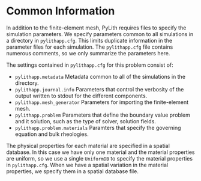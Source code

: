 # Common Information

In addition to the finite-element mesh, PyLith requires files to specify the simulation parameters.
We specify parameters common to all simulations in a directory in `pylithapp.cfg`.
This limits duplicate information in the parameter files for each simulation.
The `pylithapp.cfg` file contains numerous comments, so we only summarize the parameters here.

The settings contained in `pylithapp.cfg` for this problem consist of:

* `pylithapp.metadata` Metadata common to all of the simulations in the directory.
* `pylithapp.journal.info` Parameters that control the verbosity of the output written to stdout for the different components.
* `pylithapp.mesh_generator` Parameters for importing the finite-element mesh.
* `pylithapp.problem` Parameters that define the boundary value problem and it solution, such as the type of solver, solution fields.
* `pylithapp.problem.materials` Paramters that specify the governing equation and bulk rheologies.

The physical properties for each material are specified in a spatial database.
In this case we have only one material and the material properties are uniform, so we use a single `UniformDB` to specify the material properties in `pylithapp.cfg`.
When we have a spatial variation in the material properties, we specify them in a spatial database file.
